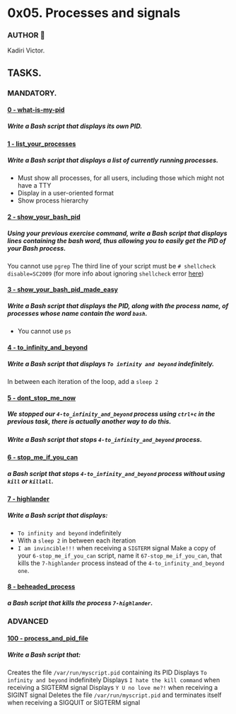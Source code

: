 # 0x05. Processes and signals

### AUTHOR :open_book:
Kadiri Victor.

## TASKS.

### MANDATORY.
#### [0 - what-is-my-pid]()
#####	Write a Bash script that displays its own PID.

#### [1 - list_your_processes]()
#####	Write a Bash script that displays a list of currently running processes.	
* Must show all processes, for all users, including those which might not have a TTY
* Display in a user-oriented format
* Show process hierarchy

#### [2 - show_your_bash_pid]()
#####	Using your previous exercise command, write a Bash script that displays lines containing the bash word, thus allowing you to easily get the PID of your Bash process.
You cannot use `pgrep`
The third line of your script must be `# shellcheck disable=SC2009` (for more info about ignoring `shellcheck` error [here](https://github.com/koalaman/shellcheck/wiki/Ignore))

#### [3 - show_your_bash_pid_made_easy]()
#####	Write a Bash script that displays the PID, along with the process name, of processes whose name contain the word `bash`.

* You cannot use `ps`

#### [4 - to_infinity_and_beyond]()
#####	Write a Bash script that displays `To infinity and beyond` indefinitely.	
In between each iteration of the loop, add a `sleep 2`

#### [5 - dont_stop_me_now]()
#####	We stopped our `4-to_infinity_and_beyond` process using `ctrl+c` in the previous task, there is actually another way to do this.
##### Write a Bash script that stops `4-to_infinity_and_beyond` process.

#### [6 - stop_me_if_you_can]()
#####	a Bash script that stops `4-to_infinity_and_beyond` process without using `kill` or `killall`.

#### [7 - highlander]()
#####	Write a Bash script that displays:

* `To infinity and beyond` indefinitely
* With a `sleep 2` in between each iteration
* `I am invincible!!!` when receiving a `SIGTERM` signal
Make a copy of your `6-stop_me_if_you_can` script, name it `67-stop_me_if_you_can`, that kills the `7-highlander` process instead of the `4-to_infinity_and_beyond one`.

#### [8 - beheaded_process]()
#####	 a Bash script that kills the process `7-highlander`.

### ADVANCED
#### [100 - process_and_pid_file]()
#####	Write a Bash script that:
Creates the file `/var/run/myscript.pid` containing its PID
Displays `To infinity and beyond` indefinitely
Displays `I hate the kill command` when receiving a SIGTERM signal
Displays `Y U no love me?!` when receiving a SIGINT signal
Deletes the file `/var/run/myscript.pid` and terminates itself when receiving a SIGQUIT or SIGTERM signal

#### []()
#####	

#### []()
#####
